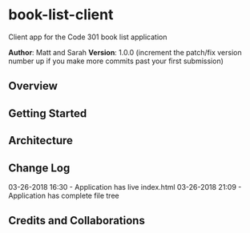 # book-list-client
Client app for the Code 301 book list application

**Author**: Matt and Sarah
**Version**: 1.0.0 (increment the patch/fix version number up if you make more commits past your first submission)

## Overview
<!-- Provide a high level overview of what this application is and why you are building it, beyond the fact that it's an assignment for a Code Fellows 301 class. (i.e. What's your problem domain?) -->

## Getting Started
<!-- What are the steps that a user must take in order to build this app on their own machine and get it running? -->

## Architecture
<!-- Provide a detailed description of the application design. What technologies (languages, libraries, etc) you're using, and any other relevant design information. -->

## Change Log
03-26-2018 16:30 - Application has live index.html
03-26-2018 21:09 - Application has complete file tree

## Credits and Collaborations
<!-- Give credit (and a link) to other people or resources that helped you build this application. -->
